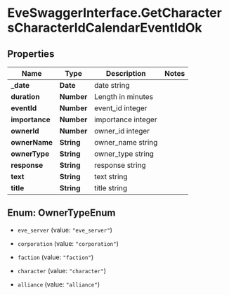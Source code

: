 # EveSwaggerInterface.GetCharactersCharacterIdCalendarEventIdOk

## Properties
Name | Type | Description | Notes
------------ | ------------- | ------------- | -------------
**_date** | **Date** | date string | 
**duration** | **Number** | Length in minutes | 
**eventId** | **Number** | event_id integer | 
**importance** | **Number** | importance integer | 
**ownerId** | **Number** | owner_id integer | 
**ownerName** | **String** | owner_name string | 
**ownerType** | **String** | owner_type string | 
**response** | **String** | response string | 
**text** | **String** | text string | 
**title** | **String** | title string | 


<a name="OwnerTypeEnum"></a>
## Enum: OwnerTypeEnum


* `eve_server` (value: `"eve_server"`)

* `corporation` (value: `"corporation"`)

* `faction` (value: `"faction"`)

* `character` (value: `"character"`)

* `alliance` (value: `"alliance"`)




